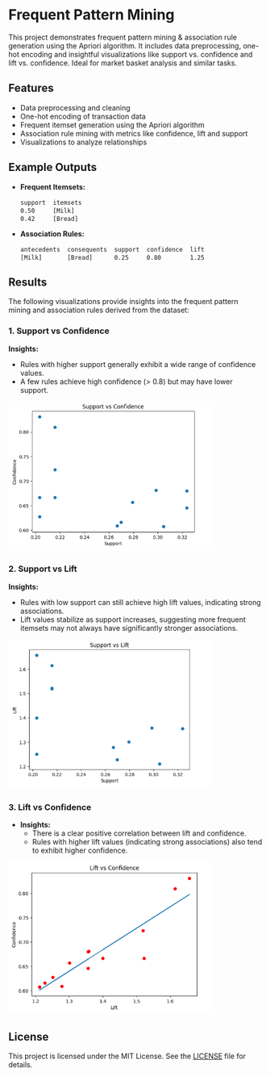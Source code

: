 # Frequent Pattern Mining 

This project demonstrates frequent pattern mining & association rule generation using the Apriori algorithm. It includes data preprocessing, one-hot encoding and insightful visualizations like support vs. confidence and lift vs. confidence. Ideal for market basket analysis and similar tasks.

## **Features**
- Data preprocessing and cleaning
- One-hot encoding of transaction data
- Frequent itemset generation using the Apriori algorithm
- Association rule mining with metrics like confidence, lift and support
- Visualizations to analyze relationships


## **Example Outputs**
- **Frequent Itemsets:**
  ```
  support  itemsets
  0.50     [Milk]
  0.42     [Bread]
  ```
- **Association Rules:**
  ```
  antecedents  consequents  support  confidence  lift
  [Milk]       [Bread]      0.25     0.80        1.25
  ```

## **Results**
The following visualizations provide insights into the frequent pattern mining and association rules derived from the dataset:

### 1. **Support vs Confidence**

**Insights:**
  - Rules with higher support generally exhibit a wide range of confidence values.
  - A few rules achieve high confidence (> 0.8) but may have lower support.

<img src="assets/supportconfidence.png" alt="Support vs Confidence" width="400">


### 2. **Support vs Lift**
**Insights:**
  - Rules with low support can still achieve high lift values, indicating strong associations.
  - Lift values stabilize as support increases, suggesting more frequent itemsets may not always have significantly stronger associations.

<img src="assets/supportlift.png" alt="Support vs Lift" width="400">


### 3. **Lift vs Confidence**

- **Insights:**
  - There is a clear positive correlation between lift and confidence.
  - Rules with higher lift values (indicating strong associations) also tend to exhibit higher confidence.

<img src="assets/liftconfidence.png" alt="Lift vs Confidence" width="400">


## **License**
This project is licensed under the MIT License. See the [LICENSE](LICENSE) file for details.
